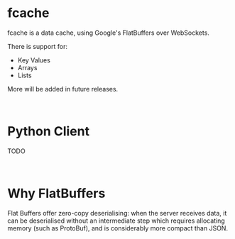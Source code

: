 # fcache

fcache is a data cache, using Google's FlatBuffers over WebSockets.

There is support for:

- Key Values
- Arrays
- Lists

More will be added in future releases.

<br/>

# Python Client
TODO

<br/>

# Why FlatBuffers
Flat Buffers offer zero-copy deserialising: when the server receives data, it can be deserialised without an intermediate step which requires allocating memory (such as ProtoBuf), and is considerably more compact than JSON.

